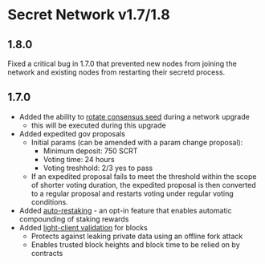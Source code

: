 # Secret Network v1.7/1.8

## 1.8.0

Fixed a critical bug in 1.7.0 that prevented new nodes from joining the network and existing nodes from restarting their secretd process.

## 1.7.0

* Added the ability to [rotate consensus seed](../../introduction/secret-network-techstack/privacy-technology/encryption-key-management/consensus-seed-rotation.md) during a network upgrade
  * this will be executed during this upgrade
* Added expedited gov proposals
  * Initial params (can be amended with a param change proposal):
    * Minimum deposit: 750 SCRT
    * Voting time: 24 hours
    * Voting treshhold: 2/3 yes to pass
  * If an expedited proposal fails to meet the threshold within the scope of shorter voting duration, the expedited proposal is then converted to a regular proposal and restarts voting under regular voting conditions.
* Added [auto-restaking](../../development/development-concepts/secret-contract-fundamentals/auto-restaking.md) - an opt-in feature that enables automatic compounding of staking rewards
* Added [light-client validation](../../development/development-concepts/secret-contract-fundamentals/secret-contracts.md) for blocks
  * Protects against leaking private data using an offline fork attack
  * Enables trusted block heights and block time to be relied on by contracts

